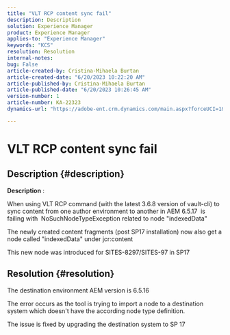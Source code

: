 ```yaml
---
title: "VLT RCP content sync fail"
description: Description
solution: Experience Manager
product: Experience Manager
applies-to: "Experience Manager"
keywords: "KCS"
resolution: Resolution
internal-notes: 
bug: False
article-created-by: Cristina-Mihaela Burtan
article-created-date: "6/20/2023 10:22:20 AM"
article-published-by: Cristina-Mihaela Burtan
article-published-date: "6/20/2023 10:26:45 AM"
version-number: 1
article-number: KA-22323
dynamics-url: "https://adobe-ent.crm.dynamics.com/main.aspx?forceUCI=1&pagetype=entityrecord&etn=knowledgearticle&id=b62e9753-540f-ee11-8f6d-6045bd0063aa"

---
```

# VLT RCP content sync fail

## Description {#description}


<b>Description</b> :

When using VLT RCP command (with the latest 3.6.8 version of vault-cli) to sync content from one author environment to another in AEM 6.5.17  is failing with  NoSuchNodeTypeException related to node "indexedData"

The newly created content fragments (post SP17 installation) now also get a node called "indexedData" under jcr:content

This new node was introduced for SITES-8297/SITES-97 in SP17


## Resolution {#resolution}


The destination environment AEM version is 6.5.16

The error occurs as the tool is trying to import a node to a destination system which doesn't have the according node type definition.

The issue is fixed by upgrading the destination system to SP 17


